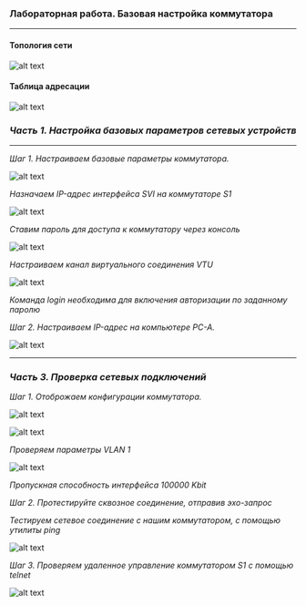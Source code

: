 ### Лабораторная работа. Базовая настройка коммутатора
___
#### 	Топология сети
![alt text](https://github.com/Eliminir/OTUSLABS/blob/Labs/11.JPG)

#### Таблица адресации
![alt text](https://github.com/Eliminir/OTUSLABS/blob/Labs/таблица.JPG)

### *Часть 1. Настройка базовых параметров сетевых устройств* ###
___
*Шаг 1. Настраиваем базовые параметры коммутатора.*


![alt text](https://github.com/Eliminir/OTUSLABS/blob/Labs/1.JPG)


*Назначаем IP-адрес интерфейса SVI на коммутаторе S1*


![alt text](https://github.com/Eliminir/OTUSLABS/blob/Labs/2.JPG)


*Ставим пароль для доступа к коммутатору через консоль*


![alt text](https://github.com/Eliminir/OTUSLABS/blob/Labs/3.JPG)

*Настраиваем канал виртуального соединения VTU*


![alt text](https://github.com/Eliminir/OTUSLABS/blob/Labs/4.JPG)

*Команда login необходима для включения авторизации по заданному паролю*

*Шаг 2. Настраиваем IP-адрес на компьютере PC-A.*


![alt text](https://github.com/Eliminir/OTUSLABS/blob/Labs/5.JPG)

___

### *Часть 3. Проверка сетевых подключений* ###

*Шаг 1. Отоброжаем конфигурации коммутатора.*

![alt text](https://github.com/Eliminir/OTUSLABS/blob/Labs/7.JPG)


![alt text](https://github.com/Eliminir/OTUSLABS/blob/Labs/6.JPG)

*Проверяем параметры VLAN 1*

![alt text](https://github.com/Eliminir/OTUSLABS/blob/Labs/8.JPG)

*Пропускная способность интерфейса 100000 Kbit*


*Шаг 2. Протестируйте сквозное соединение, отправив эхо-запрос*

*Тестируем сетевое соединение c нашим коммутатором, с помощью утилиты ping*

![alt text](https://github.com/Eliminir/OTUSLABS/blob/Labs/9.JPG)


*Шаг 3. Проверяем удаленное управление коммутатором S1 с помощью telnet*


![alt text](https://github.com/Eliminir/OTUSLABS/blob/Labs/10.JPG)

